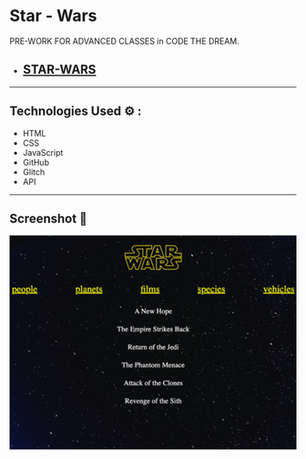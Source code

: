 # Star - Wars

PRE-WORK FOR ADVANCED CLASSES in CODE THE DREAM.

- ## [STAR-WARS](https://starwars-project-api.glitch.me)

---

## Technologies Used ⚙️ :

- HTML
- CSS
- JavaScript
- GitHub
- Glitch
- API

---

## Screenshot 📸

![Example 1](./style/SCREEN.png)
